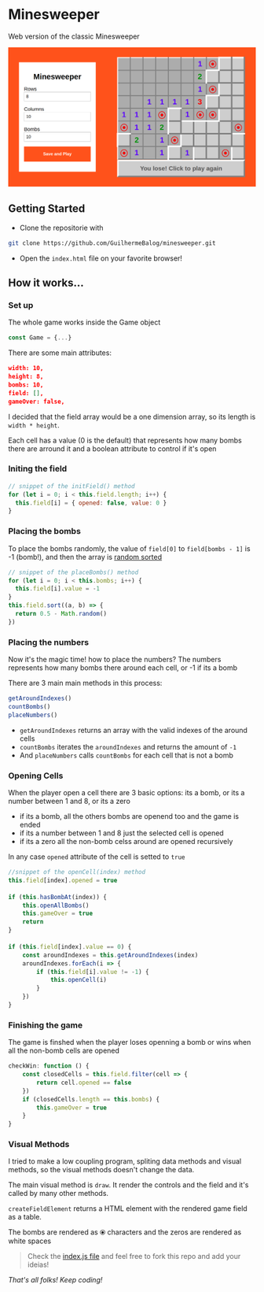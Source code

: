 # Minesweeper

Web version of the classic Minesweeper

![Minesweeper](screenshoot.png)

## Getting Started

- Clone the repositorie with

```bash
git clone https://github.com/GuilhermeBalog/minesweeper.git
```

- Open the `index.html` file on your favorite browser!

## How it works...

### Set up

The whole game works inside the Game object

```js
const Game = {...}
```

There are some main attributes:

```json
width: 10,
height: 8,
bombs: 10,
field: [],
gameOver: false,
```

I decided that the field array would be a one dimension array, so its length is `width * height`.

Each cell has a value (0 is the default) that represents how many bombs there are arround it and a boolean attribute to control if it's open

### Initing the field

```js
// snippet of the initField() method
for (let i = 0; i < this.field.length; i++) {
  this.field[i] = { opened: false, value: 0 }
}
```

### Placing the bombs

To place the bombs randomly, the value of `field[0]` to `field[bombs - 1]` is -1 (bomb!), and then the array is [random sorted](https://www.w3schools.com/js/js_array_sort.asp)

```js
// snippet of the placeBombs() method
for (let i = 0; i < this.bombs; i++) {
  this.field[i].value = -1 
}
this.field.sort((a, b) => {
  return 0.5 - Math.random()
})
```

### Placing the numbers

Now it's the magic time! how to place the numbers? The numbers represents how many bombs there around each cell, or -1 if its a bomb

There are 3 main main methods in this process:

```js
getAroundIndexes()
countBombs()
placeNumbers()
```

- `getAroundIndexes` returns an array with the valid indexes of the around cells
- `countBombs` iterates the `aroundIndexes` and returns the amount of `-1`
- And `placeNumbers` calls `countBombs` for each cell that is not a bomb

### Opening Cells

When the player open a cell there are 3 basic options: its a bomb, or its a number between 1 and 8, or its a zero

- if its a bomb, all the others bombs are openend too and the game is ended
- if its a number between 1 and 8 just the selected cell is opened
- if its a zero all the non-bomb celss around are opened recursively

In any case `opened` attribute of the cell is setted to `true`

```js
//snippet of the openCell(index) method
this.field[index].opened = true

if (this.hasBombAt(index)) {
    this.openAllBombs()
    this.gameOver = true
    return
}

if (this.field[index].value == 0) {
    const aroundIndexes = this.getAroundIndexes(index)
    aroundIndexes.forEach(i => {
        if (this.field[i].value != -1) {
            this.openCell(i)
        }
    })
}
```

### Finishing the game

The game is finshed when the player loses openning a bomb or wins when all the non-bomb cells are opened

```js
checkWin: function () {
    const closedCells = this.field.filter(cell => {
        return cell.opened == false
    })
    if (closedCells.length == this.bombs) {
        this.gameOver = true
    }
}
```

### Visual Methods

I tried to make a low coupling program, spliting data methods and visual methods, so the visual methods doesn't change the data.

The main visual method is `draw`. It render the controls and the field and it's called by many other methods.

`createFieldElement` returns a HTML element with the rendered game field as a table. 

The bombs are rendered as &ofcir; characters and the zeros are rendered as white spaces

> Check the [index.js file](https://github.com/GuilhermeBalog/minesweeper/blob/master/index.js) and feel free to fork this repo and add your ideias!

*That's all folks! Keep coding!*
